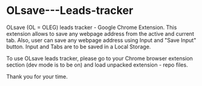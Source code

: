 # OLsave---Leads-tracker

OLsave (OL = OLEG) leads tracker - Google Chrome Extension.
This extension allows to save any webpage address from the active and current tab. 
Also, user can save any webpage address using Input and "Save Input" button.
Input and Tabs are to be saved in a Local Storage.

To use OLsave leads tracker, please go to your Chrome browser extension section (dev mode is to be on) and load unpacked extension - repo files.

Thank you for your time.
